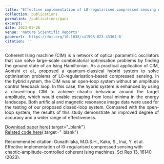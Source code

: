 ```yaml
---
title: "Effective implementation of L0-regularised compressed sensing with chaotic-amplitude-controlled coherent Ising machines"
collection: publications
permalink: /publications/gacs
excerpt: ''
date: 2023-09-26
venue: 'Nature Scientific Reports'
paperurl: 'https://doi.org/10.1038/s41598-023-43364-8'
citation: ''
---
```

<div style="text-align: justify"> Coherent Ising machine (CIM) is a network of optical parametric oscillators that can solve large-scale combinatorial optimisation problems by finding the ground state of an Ising Hamiltonian. As a practical application of CIM, Aonishi et al., proposed a quantum-classical hybrid system to solve optimisation problems of L0-regularisation-based compressed sensing. In the hybrid system, the CIM was an open-loop system without an amplitude control feedback loop. In this case, the hybrid system is enhanced by using a closed-loop CIM to achieve chaotic behaviour around the target amplitude, which would enable escaping from local minima in the energy landscape. Both artificial and magnetic resonance image data were used for the testing of our proposed closed-loop system. Compared with the open-loop system, the results of this study demonstrate an improved degree of accuracy and a wider range of effectiveness. </div>

[Download paper here](https://doi.org/10.1038/s41598-023-43364-8){:target="_blank"}  <br>
[Related code here](/404.html){:target="_blank"} 

Recommended citation: Gunathilaka, M.D.S.H., Kako, S., Inui, Y. et al. Effective implementation of l0-regularised compressed sensing with chaotic-amplitude-controlled coherent Ising machines. Sci Rep 13, 16140 (2023).